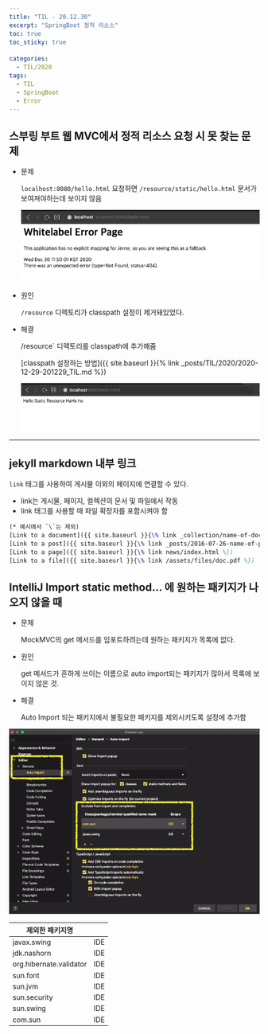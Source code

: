 ```yaml
---
title: "TIL - 20.12.30"
excerpt: "SpringBoot 정적 리소스"
toc: true
toc_sticky: true

categories:
  - TIL/2020
tags:
  - TIL
  - SpringBoot
  - Error
---
```


## 스부링 부트 웹 MVC에서 정적 리소스 요청 시 못 찾는 문제

* 문제

  `localhost:8080/hello.html` 요청하면 `/resource/static/hello.html` 문서가 보여져야하는데 보이지 않음

  ![image-20201230115223071](/assets/images/TIL/2020/image-20201230115223071.png)

* 원인

  `/resource` 디렉토리가 classpath 설정이 제거돼있었다.

* 해결

  /resource` 디렉토리를 classpath에 추가해줌

  [classpath 설정하는 방법]({{ site.baseurl }}{% link _posts/TIL/2020/2020-12-29-201229_TIL.md %})

  ![image-20201230115311840](/assets/images/TIL/2020/image-20201230115311840.png)

---

## jekyll markdown 내부 링크
`link` 태그를 사용하여 게시물 이외의 페이지에 연결할 수 있다. 
* link는 게시물, 페이지, 컬렉션의 문서 및 파일에서 작동
* link 태그를 사용할 때 파일 확장자를 포함시켜야 함  

```tex
(* 예시에서 `\`는 제외)
[Link to a document]({{ site.baseurl }}{\% link _collection/name-of-document.md %})
[Link to a post]({{ site.baseurl }}{\% link _posts/2016-07-26-name-of-post.md %})
[Link to a page]({{ site.baseurl }}{\% link news/index.html %})
[Link to a file]({{ site.baseurl }}{\% link /assets/files/doc.pdf %})
```



## IntelliJ Import static method... 에 원하는 패키지가 나오지 않을 때

* 문제

  MockMVC의 get 메서드를 임포트하려는데 원하는 패키지가 목록에 없다.

* 원인

  get 메서드가 흔하게 쓰이는 이름으로 auto import되는 패키지가 많아서 목록에 보이지 않은 것.

* 해결

  Auto Import 되는 패키지에서 불필요한 패키지를 제외시키도록 설정에 추가함

![image-20201230155231812](/assets/images/TIL/2020/image-20201230155231812.png)

| 제외한 패키지명         |      |
| ----------------------- | ---- |
| javax.swing             | IDE  |
| jdk.nashorn             | IDE  |
| org.hibernate.validator | IDE  |
| sun.font                | IDE  |
| sun.jvm                 | IDE  |
| sun.security            | IDE  |
| sun.swing               | IDE  |
| com.sun                 | IDE  |
